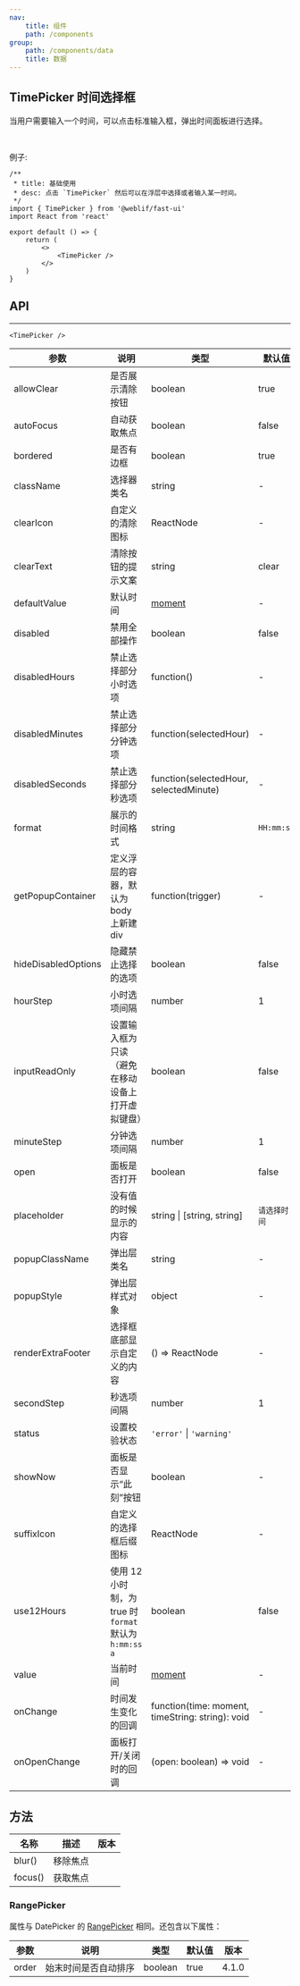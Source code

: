```yaml
---
nav:
    title: 组件
    path: /components
group:
    path: /components/data
    title: 数据
---
```


## TimePicker 时间选择框

当用户需要输入一个时间，可以点击标准输入框，弹出时间面板进行选择。

<br />

例子:

```tsx
/**
 * title: 基础使用
 * desc: 点击 `TimePicker` 然后可以在浮层中选择或者输入某一时间。
 */
import { TimePicker } from '@weblif/fast-ui'
import React from 'react'

export default () => {
    return (
        <>
            <TimePicker />
        </>
    )
}
```

## API

---

```tsx | pure
<TimePicker />
```

| 参数                | 说明                                                   | 类型                                             | 默认值       | 版本  |
| ------------------- | ------------------------------------------------------ | ------------------------------------------------ | ------------ | ----- |
| allowClear          | 是否展示清除按钮                                       | boolean                                          | true         |       |
| autoFocus           | 自动获取焦点                                           | boolean                                          | false        |       |
| bordered            | 是否有边框                                             | boolean                                          | true         |       |
| className           | 选择器类名                                             | string                                           | -            |       |
| clearIcon           | 自定义的清除图标                                       | ReactNode                                        | -            |       |
| clearText           | 清除按钮的提示文案                                     | string                                           | clear        |       |
| defaultValue        | 默认时间                                               | [moment](http://momentjs.com/)                   | -            |       |
| disabled            | 禁用全部操作                                           | boolean                                          | false        |       |
| disabledHours       | 禁止选择部分小时选项                                   | function()                                       | -            |       |
| disabledMinutes     | 禁止选择部分分钟选项                                   | function(selectedHour)                           | -            |       |
| disabledSeconds     | 禁止选择部分秒选项                                     | function(selectedHour, selectedMinute)           | -            |       |
| format              | 展示的时间格式                                         | string                                           | `HH:mm:ss`   |       |
| getPopupContainer   | 定义浮层的容器，默认为 body 上新建 div                 | function(trigger)                                | -            |       |
| hideDisabledOptions | 隐藏禁止选择的选项                                     | boolean                                          | false        |       |
| hourStep            | 小时选项间隔                                           | number                                           | 1            |       |
| inputReadOnly       | 设置输入框为只读（避免在移动设备上打开虚拟键盘）       | boolean                                          | false        |       |
| minuteStep          | 分钟选项间隔                                           | number                                           | 1            |       |
| open                | 面板是否打开                                           | boolean                                          | false        |       |
| placeholder         | 没有值的时候显示的内容                                 | string \| \[string, string]                      | `请选择时间` |       |
| popupClassName      | 弹出层类名                                             | string                                           | -            |       |
| popupStyle          | 弹出层样式对象                                         | object                                           | -            |       |
| renderExtraFooter   | 选择框底部显示自定义的内容                             | () => ReactNode                                  | -            |       |
| secondStep          | 秒选项间隔                                             | number                                           | 1            |       |
| status              | 设置校验状态                                           | `'error'` \| `'warning'`                         |
| showNow             | 面板是否显示“此刻”按钮                                 | boolean                                          | -            | 4.4.0 |
| suffixIcon          | 自定义的选择框后缀图标                                 | ReactNode                                        | -            |       |
| use12Hours          | 使用 12 小时制，为 true 时 `format` 默认为 `h:mm:ss a` | boolean                                          | false        |       |
| value               | 当前时间                                               | [moment](http://momentjs.com/)                   | -            |       |
| onChange            | 时间发生变化的回调                                     | function(time: moment, timeString: string): void | -            |       |
| onOpenChange        | 面板打开/关闭时的回调                                  | (open: boolean) => void                          | -            |       |

## 方法

| 名称    | 描述     | 版本 |
| ------- | -------- | ---- |
| blur()  | 移除焦点 |      |
| focus() | 获取焦点 |      |

### RangePicker

属性与 DatePicker 的 [RangePicker](/components/date-picker/#RangePicker) 相同。还包含以下属性：

| 参数  | 说明                 | 类型    | 默认值 | 版本  |
| ----- | -------------------- | ------- | ------ | ----- |
| order | 始末时间是否自动排序 | boolean | true   | 4.1.0 |

<style>
.code-box-demo .ant-picker { margin: 0 8px 12px 0; }
.ant-row-rtl .code-box-demo .ant-picker { margin: 0 0 12px 8px; }
</style>
